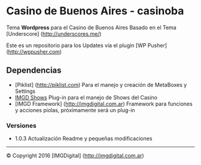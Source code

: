 # Casino de Buenos Aires - casinoba
Tema **Wordpress** para el Casino de Buenos Aires
Basado en el Tema [Underscore] (http://underscores.me/)

Este es un repositorio para los Updates vía el plugin [WP Pusher] (http://wppusher.com)
## Dependencias
- [Piklist] (http://piklist.com) Para el manejo y creación de MetaBoxes y Settings
- [IMGD Shows](http://imgdigital.com.ar/imgdshows) Plug-in para el manejo de Shows del Casino
- [IMGD Framework] (http://imgdigital.com.ar) Framework para funciones y acciones piolas, próximamente será un plug-in

### Versiones
- 1.0.3 Actualización Readme y pequeñas modificaciones

---
© Copyright 2016 [IMGDigital] (http://imgdigital.com.ar)